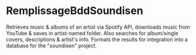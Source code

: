 # RemplissageBddSoundisen
Retrieves music &amp; albums of an artist via Spotify API, downloads music from YouTube &amp; saves in artist-named folder. Also searches for album/single covers, descriptions &amp; artist's info. Formats the results for integration into a database for the "soundisen" project.

